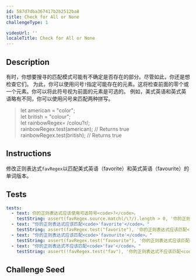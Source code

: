 ```yaml
---
id: 587d7dba367417b2b2512ba8
title: Check for All or None
challengeType: 1

videoUrl: ''
localeTitle: Check for All or None
---
```


## Description
<section id='description'>
有时，你想要搜寻的匹配模式可能有不确定是否存在的部分。尽管如此，你还是想检查它们。
为此，你可以使用问号<code>?</code>指定可能存在的元素。这将检查前面的零个或一个元素。你可以将此符号视为前面的元素是可选的。
例如，美式英语和英式英语略有不同，你可以使用问号来匹配两种拼写。
<blockquote>let american = "color";<br>let british = "colour";<br>let rainbowRegex= /colou?r/;<br>rainbowRegex.test(american); // Returns true<br>rainbowRegex.test(british); // Returns true</blockquote>
</section>

## Instructions
<section id='instructions'>
修改正则表达式<code>favRegex</code>以匹配美式英语（favorite）和英式英语（favourite）的单词版本。
</section>

## Tests
<section id='tests'>

```yml
tests:
  - text: 你的正则表达式应该使用可选符号<code>?</code>。
    testString: assert(favRegex.source.match(/\?/).length > 0, '你的正则表达式应该使用可选符号<code>?</code>。');
  - text: "你的正则表达式应该匹配<code>'favorite'</code>。"
    testString: assert(favRegex.test("favorite"), '你的正则表达式应该匹配<code>"favorite"</code>。');
  - text: "你的正则表达式应该匹配<code>'favourite'</code>。"
    testString: assert(favRegex.test("favourite"), '你的正则表达式应该匹配<code>"favourite"</code>。');
  - text: "你的正则表达式不应该匹配<code>'fav'</code>。"
    testString: assert(!favRegex.test("fav"), '你的正则表达式不应该匹配<code>"fav"</code>。');

```

</section>

## Challenge Seed
<section id='challengeSeed'>















</section>

              
